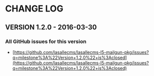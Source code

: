 # CHANGE LOG

## VERSION 1.2.0 - 2016-03-30

### All GitHub issues for this version
* [https://github.com/lasallecms/lasallecms-l5-mailgun-pkg/issues?q=milestone%3A%22Version+1.2.0%22+is%3Aclosed](https://github.com/lasallecms/lasallecms-l5-mailgun-pkg/issues?q=milestone%3A%22Version+1.2.0%22+is%3Aclosed)

